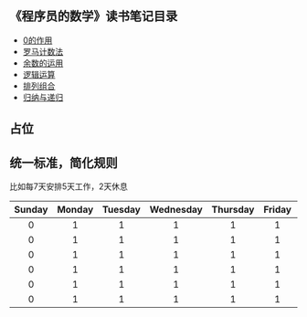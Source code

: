 ## 《程序员的数学》读书笔记目录

- [0的作用](http://www.jianshu.com/p/c386642800cb)
- [罗马计数法](http://www.jianshu.com/p/f2286fac8c36)
- [余数的运用](http://www.jianshu.com/p/a379eb1870e7)
- [逻辑运算](http://www.jianshu.com/p/23d50c142706)
- [排列组合](http://www.jianshu.com/p/491ed19e119e)
- [归纳与递归](http://www.jianshu.com/p/3eb3f4e9179b)

## 占位

## 统一标准，简化规则

比如每7天安排5天工作，2天休息

| Sunday | Monday | Tuesday | Wednesday | Thursday | Friday | Saturday |
| :----: | :-----:| :-----: |:---------:| :------: | :-----:| :------: |
| 0      | 1      | 1       | 1         | 1        | 1      | 0        |
| 0      | 1      | 1       | 1         | 1        | 1      | 0        |
| 0      | 1      | 1       | 1         | 1        | 1      | 0        |
| 0      | 1      | 1       | 1         | 1        | 1      | 0        |
| 0      | 1      | 1       | 1         | 1        | 1      | 0        |
| 0      | 1      | 1       | 1         | 1        | 1      | 0        |